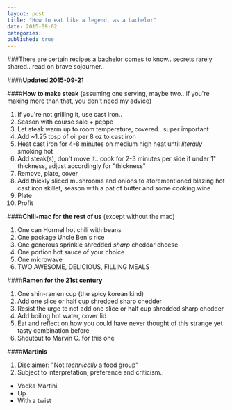 ```yaml
---
layout: post
title: "How to eat like a legend, as a bachelor"
date: 2015-09-02
categories: 
published: true 
---
```


###There are certain recipes a bachelor comes to know.. secrets rarely shared.. read on brave sojourner..

####**Updated 2015-09-21**

####**How to make steak** (assuming one serving, maybe two.. if you're making more than that, you don't need my advice)

1. If you're not grilling it, use cast iron.. 
2. Season with course sale + peppe
3. Let steak warm up to room temperature, covered.. super important
4. Add ~1.25 tbsp of oil per 8 oz to cast iron
5. Heat cast iron for 4-8 minutes on medium high heat until *literally* smoking hot
6. Add steak(s), don't move it.. cook for 2-3 minutes per side if under 1" thickness, adjust accordingly for "thickness"
7. Remove, plate, cover
8. Add thickly sliced mushrooms and onions to aforementioned blazing hot cast iron skillet, season with a pat of butter and some cooking wine
9. Plate
10. Profit

####**Chili-mac for the rest of us** (except without the mac)

1. One can Hormel hot chili with beans
2. One package Uncle Ben's rice
3. One generous sprinkle shredded *sharp* cheddar cheese
4. One portion hot sauce of your choice
5. One microwave
6. TWO AWESOME, DELICIOUS, FILLING MEALS

####**Ramen for the 21st century**

1. One shin-ramen cup (the spicy korean kind)
2. Add one slice or half cup shredded sharp chedder
3. Resist the urge to not add one slice or half cup shredded sharp chedder
4. Add boiling hot water, cover lid
5. Eat and reflect on how you could have never thought of this strange yet tasty combination before
6. Shoutout to Marvin C. for this one

####**Martinis**

1. Disclaimer: "Not *technically* a food group"
2. Subject to interpretation, preference and criticism..
  * Vodka Martini
  * Up
  * With a twist
